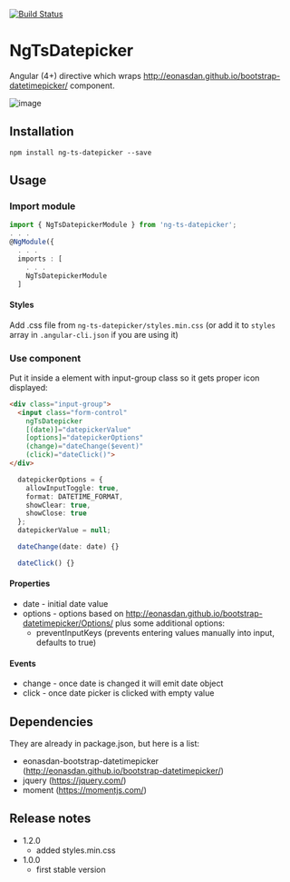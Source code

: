 [![Build Status](https://travis-ci.org/amphinicy/ng-ts-datepicker.svg?branch=master)](https://travis-ci.org/amphinicy/ng-ts-datepicker)

# NgTsDatepicker

Angular (4+) directive which wraps http://eonasdan.github.io/bootstrap-datetimepicker/ component.

![image](https://user-images.githubusercontent.com/2838038/35628522-73da393c-069c-11e8-953d-0bbc3b6ac785.png)

## Installation

`npm install ng-ts-datepicker --save`

## Usage

### Import module

```ts
import { NgTsDatepickerModule } from 'ng-ts-datepicker';
. . .
@NgModule({
  . . .
  imports : [
    . . .
    NgTsDatepickerModule
  ]
```

#### Styles

Add .css file from `ng-ts-datepicker/styles.min.css` (or add it to `styles` array in `.angular-cli.json` if you are using it)

### Use component

Put it inside a element with input-group class so it gets proper icon displayed:

```html
<div class="input-group">
  <input class="form-control"
    ngTsDatepicker
    [(date)]="datepickerValue"
    [options]="datepickerOptions"
    (change)="dateChange($event)"
    (click)="dateClick()">
</div>
```

```ts
  datepickerOptions = {
    allowInputToggle: true,
    format: DATETIME_FORMAT,
    showClear: true,
    showClose: true
  };
  datepickerValue = null;

  dateChange(date: date) {}

  dateClick() {}
```

#### Properties

- date - initial date value
- options - options based on http://eonasdan.github.io/bootstrap-datetimepicker/Options/ plus some additional options:
  - preventInputKeys (prevents entering values manually into input, defaults to true)

#### Events
- change - once date is changed it will emit date object
- click - once date picker is clicked with empty value

## Dependencies

They are already in package.json, but here is a list:

- eonasdan-bootstrap-datetimepicker (http://eonasdan.github.io/bootstrap-datetimepicker/)
- jquery (https://jquery.com/)
- moment (https://momentjs.com/)

## Release notes
- 1.2.0
  - added styles.min.css
- 1.0.0
  - first stable version
